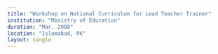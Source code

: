 ```yaml
---
title: "Workshop on National Curriculum for Lead Teacher Trainer"
institution: "Ministry of Education"
duration: "Mar. 2008"
location: "Islamabad, PK"
layout: single
---
```

